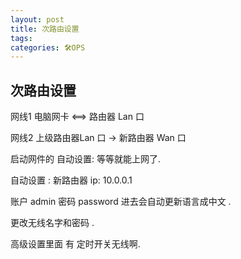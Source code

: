 ```yaml
---
layout: post
title: 次路由设置
tags: 
categories: 🛠OPS
---
```

## 次路由设置
网线1      电脑网卡   ⟺  路由器 Lan 口 

网线2     上级路由器Lan 口  → 新路由器 Wan 口 

启动网件的 自动设置:      等等就能上网了.

自动设置 : 新路由器 ip:  10.0.0.1  

账户 admin  密码 password    进去会自动更新语言成中文 .

更改无线名字和密码 .

高级设置里面 有 定时开关无线啊.